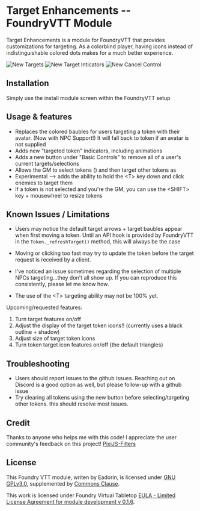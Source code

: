 # Target Enhancements -- FoundryVTT Module
Target Enhancements is a module for FoundryVTT that provides customizations for targeting. As a colorblind player, having icons instead of indistinguishable colored dots makes for a much better experience.

![New Targets](https://github.com/eadorin/target-enhancements/blob/master/screenshots/screenshot_targets.png?raw=true)
![New Target Inticators](https://github.com/eadorin/target-enhancements/blob/master/screenshots/screenshot_indicator_crosshair.png?raw=true)
![New Cancel Control](https://github.com/eadorin/target-enhancements/blob/master/screenshots/new_cancel_control.png?raw=true)


## Installation
Simply use the install module screen within the FoundryVTT setup



## Usage & features
- Replaces the colored baubles for users targeting a token with their avatar. (Now with NPC Support!) It will fall back to token if an avatar is not supplied
- Adds new "targeted token" indicators, including animations
- Adds a new button under "Basic Controls" to remove all of a user's current targets/selections
- Allows the GM to select tokens (<SELECTED>) and then target other tokens as <SELECTED>
- Experimental --&gt; adds the ability to hold the &lt;T&gt; key down and click enemies to target them
- If a token is not selected and you're the GM, you can use the &lt;SHIFT&gt; key + mousewheel to resize tokens

<!----
1. From the Game Settings tab
1. In the 'Game Settings' section, Click 'Configure Settings' (button)
1. Click the 'Module Settings' tab. 
1. Scrol down to the *Target Enhancements* section
1. Select the options that you want and save
-->

## Known Issues / Limitations
- Users may notice the default target arrows + target baubles appear when first moving a token. Until an API hook is provided by FoundryVTT in the `Token._refreshTarget()` method, this will always be the case

- Moving or clicking too fast may try to update the token before the target request is received by a client.

- I've noticed an issue sometimes regarding the selection of multiple NPCs targeting...they don't all show up. If you can reproduce this consistently, please let me know how.
  
- The use of the &lt;T&gt; targeting ability may not be 100% yet.


Upcoming/requested features:
1. Turn target features on/off
2. Adjust the display of the target token icons!! (currently uses a black outline + shadow)
3. Adjust size of target token icons
4. Turn token target icon features on/off  (the default triangles)

## Troubleshooting
- Users should report issues to the github issues. Reaching out on Discord is a good option as well, but please follow-up with a github issue
- Try clearing all tokens using the new button before selecting/targeting other tokens. this should resolve most issues.

## Credit
Thanks to anyone who helps me with this code! I appreciate the user community's feedback on this project!
[PixiJS-Filters](https://github.com/pixijs/pixi-filters)

## License
This Foundry VTT module, writen by Eadorin, is licensed under [GNU GPLv3.0](https://www.gnu.org/licenses/gpl-3.0.en.html), supplemented by [Commons Clause](https://commonsclause.com/).

This work is licensed under Foundry Virtual Tabletop [EULA - Limited License Agreement for module development v 0.1.6](http://foundryvtt.com/pages/license.html).
